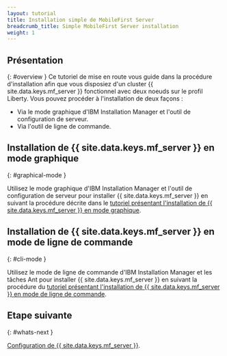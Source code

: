```yaml
---
layout: tutorial
title: Installation simple de MobileFirst Server
breadcrumb_title: Simple MobileFirst Server installation
weight: 1
---
```

<!-- NLS_CHARSET=UTF-8 -->
## Présentation
{: #overview }
Ce tutoriel de mise en route vous guide dans la procédure d'installation afin que vous disposiez d'un cluster {{ site.data.keys.mf_server }} fonctionnel avec deux noeuds sur le profil Liberty. Vous pouvez procéder à l'installation de deux façons :
* Via le mode graphique d'IBM Installation Manager et l'outil de configuration de serveur.
* Via l'outil de ligne de commande.

## Installation de {{ site.data.keys.mf_server }} en mode graphique
{: #graphical-mode }

Utilisez le mode graphique d'IBM Installation Manager et l'outil de configuration de serveur pour installer {{ site.data.keys.mf_server }} en suivant la procédure décrite dans le [tutoriel présentant l'installation de {{ site.data.keys.mf_server }} en mode graphique](tutorials/graphical-mode).

## Installation de {{ site.data.keys.mf_server }} en mode de ligne de commande
{: #cli-mode }

Utilisez le mode de ligne de commande d'IBM Installation Manager et les tâches Ant pour installer {{ site.data.keys.mf_server }} en suivant la procédure du [tutoriel présentant l'installation de {{ site.data.keys.mf_server }} en mode de ligne de commande](tutorials/command-line).

## Etape suivante
{: #whats-next }

[Configuration de {{ site.data.keys.mf_server }}](../server-configuration).
